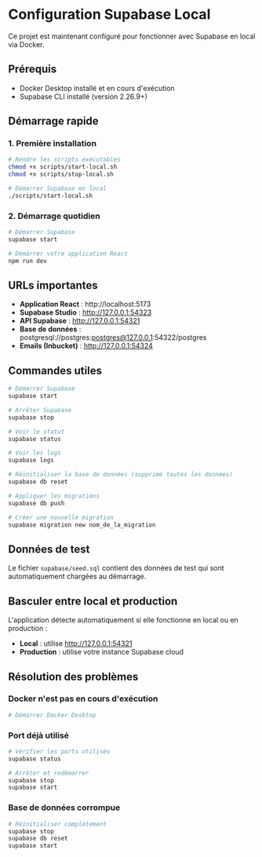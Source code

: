 
# Configuration Supabase Local

Ce projet est maintenant configuré pour fonctionner avec Supabase en local via Docker.

## Prérequis

- Docker Desktop installé et en cours d'exécution
- Supabase CLI installé (version 2.26.9+)

## Démarrage rapide

### 1. Première installation
```bash
# Rendre les scripts exécutables
chmod +x scripts/start-local.sh
chmod +x scripts/stop-local.sh

# Démarrer Supabase en local
./scripts/start-local.sh
```

### 2. Démarrage quotidien
```bash
# Démarrer Supabase
supabase start

# Démarrer votre application React
npm run dev
```

## URLs importantes

- **Application React** : http://localhost:5173
- **Supabase Studio** : http://127.0.0.1:54323
- **API Supabase** : http://127.0.0.1:54321
- **Base de données** : postgresql://postgres:postgres@127.0.0.1:54322/postgres
- **Emails (Inbucket)** : http://127.0.0.1:54324

## Commandes utiles

```bash
# Démarrer Supabase
supabase start

# Arrêter Supabase
supabase stop

# Voir le statut
supabase status

# Voir les logs
supabase logs

# Réinitialiser la base de données (supprime toutes les données)
supabase db reset

# Appliquer les migrations
supabase db push

# Créer une nouvelle migration
supabase migration new nom_de_la_migration
```

## Données de test

Le fichier `supabase/seed.sql` contient des données de test qui sont automatiquement chargées au démarrage.

## Basculer entre local et production

L'application détecte automatiquement si elle fonctionne en local ou en production :
- **Local** : utilise http://127.0.0.1:54321
- **Production** : utilise votre instance Supabase cloud

## Résolution des problèmes

### Docker n'est pas en cours d'exécution
```bash
# Démarrer Docker Desktop
```

### Port déjà utilisé
```bash
# Vérifier les ports utilisés
supabase status

# Arrêter et redémarrer
supabase stop
supabase start
```

### Base de données corrompue
```bash
# Réinitialiser complètement
supabase stop
supabase db reset
supabase start
```

